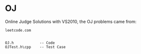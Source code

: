 # OJ
Online Judge Solutions with VS2010, the OJ problems came from:

	leetcode.com
	
	
	OJ.h			-- Code
	OJTest.h\cpp	-- Test Case
